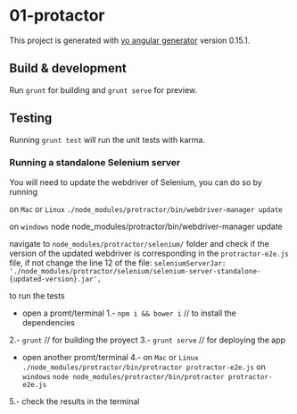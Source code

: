 # 01-protactor

This project is generated with [yo angular generator](https://github.com/yeoman/generator-angular)
version 0.15.1.

## Build & development

Run `grunt` for building and `grunt serve` for preview.

## Testing

Running `grunt test` will run the unit tests with karma.

### Running a standalone Selenium server
You will need to update the webdriver of Selenium, you can do so by running

on `Mac` or `Linux`
`./node_modules/protractor/bin/webdriver-manager update`

on `windows`
node node_modules/protractor/bin/webdriver-manager update

navigate to `node_modules/protractor/selenium/` folder and check if the version
of the updated webdriver is corresponding in the `protractor-e2e.js` file, if not
change the line 12 of the file:
`seleniumServerJar: './node_modules/protractor/selenium/selenium-server-standalone-{updated-version}.jar',`

to run the tests

- open a promt/terminal
1.- `npm i && bower i` // to install the dependencies

2.- `grunt` // for building the proyect
3.- `grunt serve` // for deploying the app
- open another promt/terminal
4.- on `Mac` or `Linux`
    `./node_modules/protractor/bin/protractor protractor-e2e.js`
    on `windows`
    `node node_modules/protractor/bin/protractor protractor-e2e.js`

5.- check the results in the terminal
